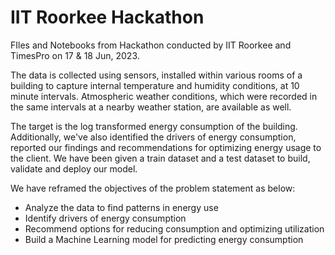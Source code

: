 # IIT Roorkee Hackathon
FIles and Notebooks from Hackathon conducted by IIT Roorkee and TimesPro on 17 &amp; 18 Jun, 2023.

The data is collected using sensors, installed within various rooms of a building to capture internal temperature and humidity conditions, at 10 minute intervals. Atmospheric weather conditions, which were recorded in the same intervals at a nearby weather station, are available as well.

The target is the log transformed energy consumption of the building. Additionally, we've also identified the drivers of energy consumption, reported our findings and recommendations for optimizing energy usage to the client. We have been given a train dataset and a test dataset to build, validate and deploy our model.

We have reframed the objectives of the problem statement as below:
- Analyze the data to find patterns in energy use
- Identify drivers of energy consumption
- Recommend options for reducing consumption and optimizing utilization
- Build a Machine Learning model for predicting energy consumption
